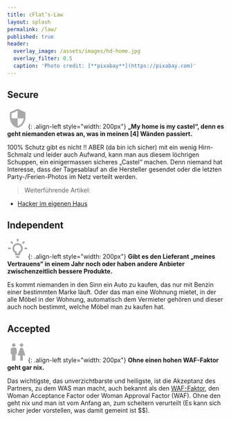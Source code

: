```yaml
---
title: cFlat’s-Law
layout: splash
permalink: /law/
published: true
header:
  overlay_image: /assets/images/hd-home.jpg
  overlay_filter: 0.5
  caption: 'Photo credit: [**pixabay**](https://pixabay.com)'
---
```


## Secure

![security.svg](/assets/images/security.svg){: .align-left style="width: 200px"}
**„My home is my castel“, denn es geht niemanden etwas an, was in meinen [4] Wänden passiert.** 

100% Schutz gibt es nicht !! ABER (da bin ich sicher) mit ein wenig Hirn-Schmalz und leider auch Aufwand, kann man aus diesem löchrigen Schuppen, ein einigermassen sicheres „Castel“ machen. Denn niemand hat Interesse, dass der Tagesablauf an die Hersteller gesendet oder die letzten Party-/Ferien-Photos im Netz verteilt werden.

> Weiterführende Artikel:
- [Hacker im eigenen Haus](http://digitalpresent.tagesspiegel.de/hacker-im-eigenen-haus)

## Independent

![lightbulb-on-outline.svg](/assets/images/lightbulb-on-outline.svg){: .align-left style="width: 200px"}
**Gibt es den Lieferant „meines Vertrauens“ in einem Jahr noch oder haben andere Anbieter zwischenzeitlich bessere Produkte.**

Es kommt niemanden in den Sinn ein Auto zu kaufen, das nur mit Benzin einer bestimmten Marke läuft. Oder das man eine Wohnung mietet, in der alle Möbel in der Wohnung, automatisch dem Vermieter gehören und dieser auch noch bestimmt, welche Möbel man zu kaufen hat. 

## Accepted

![human-male-female.svg](/assets/images/human-male-female.svg){: .align-left style="width: 200px"}
**Ohne einen hohen WAF-Faktor geht gar nix.**

Das wichtigste, das unverzichtbarste und heiligste, ist die Akzeptanz des Partners, zu dem WAS man macht, auch bekannt als den [WAF-Faktor](https://de.wikipedia.org/wiki/Woman_acceptance_factor), den Woman Acceptance Factor oder Woman Approval Factor (WAF). Ohne den geht nix und man ist vom Anfang an, zum scheitern verurteilt (Es kann sich sicher jeder vorstellen, was damit gemeint ist $$).
